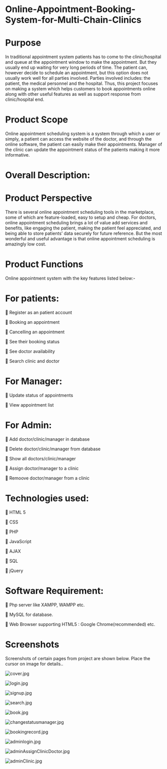 # Online-Appointment-Booking-System-for-Multi-Chain-Clinics

# Purpose
In traditional appointment system patients has to come to the clinic/hospital and queue at the
appointment window to make the appointment. But they usually end up waiting for very long
periods of time. The patient can, however decide to schedule an appointment, but this option
does not usually work well for all parties involved. Parties involved includes: the patient, the
medical personnel and the hospital. Thus, this project focuses on making a system which
helps customers to book appointments online along with other useful features as well as support response
from clinic/hospital end.

# Product Scope
Online appointment scheduling system is a system through which a user or simply, a patient
can access the website of the doctor, and through the online software, the patient can easily
make their appointments. Manager of the clinic can update the appointment status of the
patients making it more informative.

# Overall Description:

# Product Perspective
There is several online appointment scheduling tools in the marketplace, some of which are
feature-loaded, easy to setup and cheap. For doctors, online appointment scheduling brings a
lot of value add services and benefits, like engaging the patient, making the patient feel
appreciated, and being able to store patients’ data securely for future reference. But the most
wonderful and useful advantage is that online appointment scheduling is amazingly low cost.

# Product Functions
Online appointment system with the key features listed below:-
# For patients:
 Register as an patient account

 Booking an appointment

 Cancelling an appointment

 See their booking status

 See doctor availability

 Search clinic and doctor

# For Manager:
 Update status of appointments

 View appointment list

# For Admin:
 Add doctor/clinic/manager in database

 Delete doctor/clinic/manager from database

 Show all doctors/clinic/manager

 Assign doctor/manager to a clinic

 Remoove doctor/manager from a clinic


# Technologies used:
 HTML 5

 CSS

 PHP

 JavaScript

 AJAX

 SQL

 jQuery


# Software Requirement:
 Php server like XAMPP, WAMPP etc.

 MySQL for database.

 Web Browser supporting HTML5 : Google Chrome(recommended) etc.

# Screenshots
Screenshots of certain pages from project are shown below. Place the cursor on image for details..

![cover.jpg](system%20screenshots/cover.JPG "Cover Page")

![login.jpg](system%20screenshots/login.JPG "login Page")

![signup.jpg](system%20screenshots/signup.JPG "Signup Page")

![search.jpg](system%20screenshots/search.JPG "Search Doctor Page")

![book.jpg](system%20screenshots/book.JPG "Book Page")

![changestatusmanager.jpg](system%20screenshots/changestatusmanager.JPG "Change Status Manager Side Page")

![bookingrecord.jpg](system%20screenshots/bookingrecord.JPG "Booking History Patient Side Page")

![adminlogin.jpg](system%20screenshots/adminlogin.JPG "Admin Login Page")

![adminAssignClinicDoctor.jpg](system%20screenshots/adminAssignClinicDoctor.JPG "Admin Side Assigning Doctor To Clinic Page")

![adminClinic.jpg](system%20screenshots/addClinic.JPG "Add Clinic Admin Side Page")
